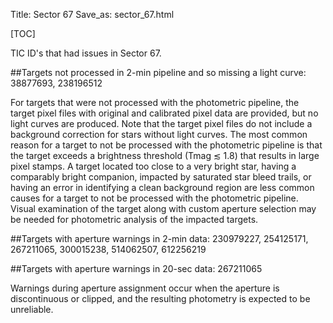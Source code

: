 Title: Sector 67
Save_as: sector_67.html

[TOC]

TIC ID's that had issues in Sector 67.

##Targets not processed in 2-min pipeline and so missing a light curve:
38877693, 238196512 

For targets that were not processed with the photometric pipeline, the target pixel files
with original and calibrated pixel data are provided, but no light curves are produced. Note
that the target pixel files do not include a background correction for stars without light
curves. The most common reason for a target to not be processed with the photometric
pipeline is that the target exceeds a brightness threshold (Tmag ≲ 1.8) that results in
large pixel stamps. A target located too close to a very bright star, having a comparably
bright companion, impacted by saturated star bleed trails, or having an error in identifying
a clean background region are less common causes for a target to not be processed with
the photometric pipeline. Visual examination of the target along with custom aperture
selection may be needed for photometric analysis of the impacted targets.

##Targets with aperture warnings in 2-min data: 
230979227, 254125171, 267211065, 300015238, 514062507, 612256219

##Targets with aperture warnings in 20-sec data: 
267211065

Warnings during
aperture assignment occur when the aperture is discontinuous or clipped, and the resulting
photometry is expected to be unreliable.